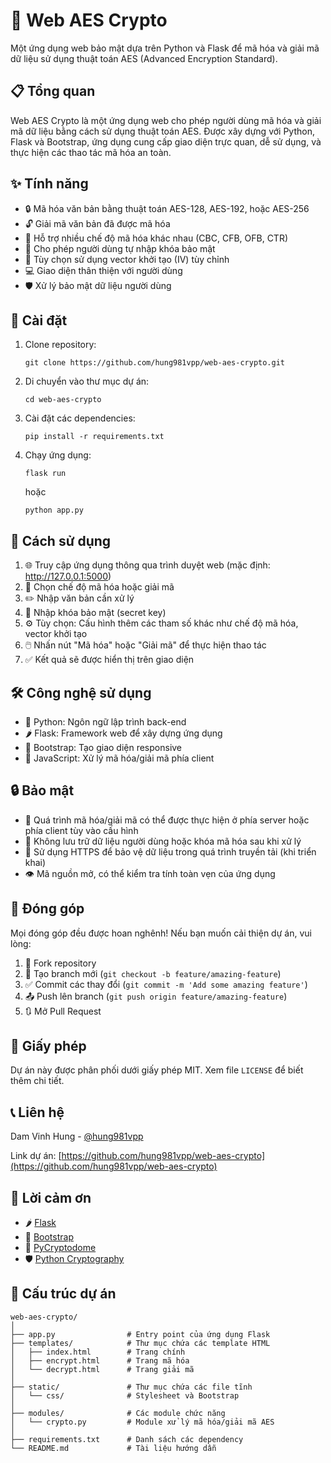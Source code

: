 # 🔐 Web AES Crypto

Một ứng dụng web bảo mật dựa trên Python và Flask để mã hóa và giải mã dữ liệu sử dụng thuật toán AES (Advanced Encryption Standard).

## 📋 Tổng quan

Web AES Crypto là một ứng dụng web cho phép người dùng mã hóa và giải mã dữ liệu bằng cách sử dụng thuật toán AES. Được xây dựng với Python, Flask và Bootstrap, ứng dụng cung cấp giao diện trực quan, dễ sử dụng, và thực hiện các thao tác mã hóa an toàn.

## ✨ Tính năng

- 🔒 Mã hóa văn bản bằng thuật toán AES-128, AES-192, hoặc AES-256
- 🔓 Giải mã văn bản đã được mã hóa
- 🔄 Hỗ trợ nhiều chế độ mã hóa khác nhau (CBC, CFB, OFB, CTR)
- 🔑 Cho phép người dùng tự nhập khóa bảo mật
- 🧩 Tùy chọn sử dụng vector khởi tạo (IV) tùy chỉnh
- 💻 Giao diện thân thiện với người dùng
- 🛡️ Xử lý bảo mật dữ liệu người dùng

## 🚀 Cài đặt

1. Clone repository:
   ```
   git clone https://github.com/hung981vpp/web-aes-crypto.git
   ```

2. Di chuyển vào thư mục dự án:
   ```
   cd web-aes-crypto
   ```

3. Cài đặt các dependencies:
   ```
   pip install -r requirements.txt
   ```

4. Chạy ứng dụng:
   ```
   flask run
   ```
   hoặc
   ```
   python app.py
   ```

## 📝 Cách sử dụng

1. 🌐 Truy cập ứng dụng thông qua trình duyệt web (mặc định: http://127.0.0.1:5000)
2. 🔄 Chọn chế độ mã hóa hoặc giải mã
3. ✏️ Nhập văn bản cần xử lý
4. 🔑 Nhập khóa bảo mật (secret key)
5. ⚙️ Tùy chọn: Cấu hình thêm các tham số khác như chế độ mã hóa, vector khởi tạo
6. 🖱️ Nhấn nút "Mã hóa" hoặc "Giải mã" để thực hiện thao tác
7. ✅ Kết quả sẽ được hiển thị trên giao diện

## 🛠️ Công nghệ sử dụng

- 🐍 Python: Ngôn ngữ lập trình back-end
- 🌶️ Flask: Framework web để xây dựng ứng dụng
- 🎨 Bootstrap: Tạo giao diện responsive
- 📜 JavaScript: Xử lý mã hóa/giải mã phía client

## 🔒 Bảo mật

- 🔐 Quá trình mã hóa/giải mã có thể được thực hiện ở phía server hoặc phía client tùy vào cấu hình
- 🚫 Không lưu trữ dữ liệu người dùng hoặc khóa mã hóa sau khi xử lý
- 🔐 Sử dụng HTTPS để bảo vệ dữ liệu trong quá trình truyền tải (khi triển khai)
- 👁️ Mã nguồn mở, có thể kiểm tra tính toàn vẹn của ứng dụng

## 🤝 Đóng góp

Mọi đóng góp đều được hoan nghênh! Nếu bạn muốn cải thiện dự án, vui lòng:

1. 🔱 Fork repository
2. 🌿 Tạo branch mới (`git checkout -b feature/amazing-feature`)
3. ✅ Commit các thay đổi (`git commit -m 'Add some amazing feature'`)
4. 📤 Push lên branch (`git push origin feature/amazing-feature`)
5. 🔃 Mở Pull Request

## 📜 Giấy phép

Dự án này được phân phối dưới giấy phép MIT. Xem file `LICENSE` để biết thêm chi tiết.

## 📞 Liên hệ

Dam Vinh Hung - [@hung981vpp](https://github.com/hung981vpp)

Link dự án: [https://github.com/hung981vpp/web-aes-crypto](https://github.com/hung981vpp/web-aes-crypto)

## 🙏 Lời cảm ơn

- 🌶️ [Flask](https://flask.palletsprojects.com/)
- 🎨 [Bootstrap](https://getbootstrap.com/)
- 🔐 [PyCryptodome](https://pycryptodome.readthedocs.io/)
- 🛡️ [Python Cryptography](https://cryptography.io/) 
## 📂 Cấu trúc dự án

```
web-aes-crypto/
│
├── app.py                # Entry point của ứng dụng Flask
├── templates/            # Thư mục chứa các template HTML
│   ├── index.html        # Trang chính
│   ├── encrypt.html      # Trang mã hóa
│   └── decrypt.html      # Trang giải mã
│
├── static/               # Thư mục chứa các file tĩnh
│   └── css/              # Stylesheet và Bootstrap
│
├── modules/              # Các module chức năng
│   └── crypto.py         # Module xử lý mã hóa/giải mã AES
│
├── requirements.txt      # Danh sách các dependency
└── README.md             # Tài liệu hướng dẫn
```
